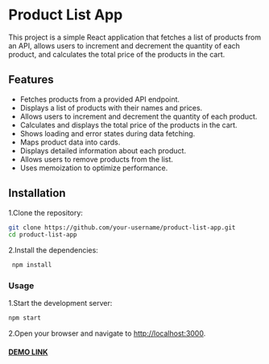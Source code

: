 # Product List App

This project is a simple React application that fetches a list of products from an API, allows users to increment and decrement the quantity of each product, and calculates the total price of the products in the cart.

## Features

- Fetches products from a provided API endpoint.
- Displays a list of products with their names and prices.
- Allows users to increment and decrement the quantity of each product.
- Calculates and displays the total price of the products in the cart.
- Shows loading and error states during data fetching.
- Maps product data into cards.
- Displays detailed information about each product.
- Allows users to remove products from the list.
- Uses memoization to optimize performance.

## Installation

1.Clone the repository:

   ```bash
   git clone https://github.com/your-username/product-list-app.git
   cd product-list-app
   ```

2.Install the dependencies:

  ```bash
   npm install
   ```

### Usage

1.Start the development server:

  ```bash
  npm start
  ```

2.Open your browser and navigate to <http://localhost:3000>.

#### [DEMO LINK](https://MariaSnegireva.github.io/incrementProductList/)
